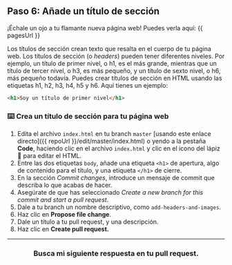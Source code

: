## Paso 6: Añade un título de sección

¡Échale un ojo a tu flamante nueva página web! Puedes verla aquí: {{ pagesUrl }}

Los títulos de sección crean texto que resalta en el cuerpo de tu página web. Los títulos de sección (o _headers_) pueden tener diferentes niveles. Por ejemplo, un título de primer nivel, o h1, es el más grande, mientras que un título de tercer nivel, o h3, es más pequeño, y un título de sexto nivel, o h6, más pequeño todavía. Puedes crear títulos de sección en HTML usando las etiquetas h1, h2, h3, h4, h5 y h6. Aquí tienes un ejemplo:

```html
<h1>Soy un título de primer nivel</h1>
```

### :keyboard: Crea un título de sección para tu página web


1. Edita el archivo `index.html` en tu branch `master` [usando este enlace directo]({{ repoUrl }}/edit/master/index.html) o yendo a la pestaña **Code**, haciendo clic en el archivo `index.html` y clic en el icono del lápiz :pencil: para editar el HTML.
2. Entre las dos etiquetas `body`, añade una etiqueta `<h1>` de apertura, algo de contenido para el título, y una etiqueta `</h1>` de cierre. 
1. En la sección _Commit changes_, introduce un mensaje de commit que describa lo que acabas de hacer.
4. Asegúrate de que has seleccionado _Create a new branch for this commit and start a pull request_.
5. Dale a tu branch un nombre descriptivo, como `add-headers-and-images`.
6. Haz clic en **Propose file change**.
7. Dale un título a tu pull request, y una descripción.
8. Haz clic en **Create pull request.**

<hr>
<h3 align="center">Busca mi siguiente respuesta en tu pull request.</h3>

